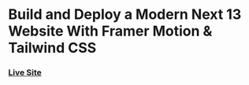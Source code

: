# Build and Deploy a Modern Next 13 Website With Framer Motion & Tailwind CSS

### [Live Site](https://kazemm.club/)

